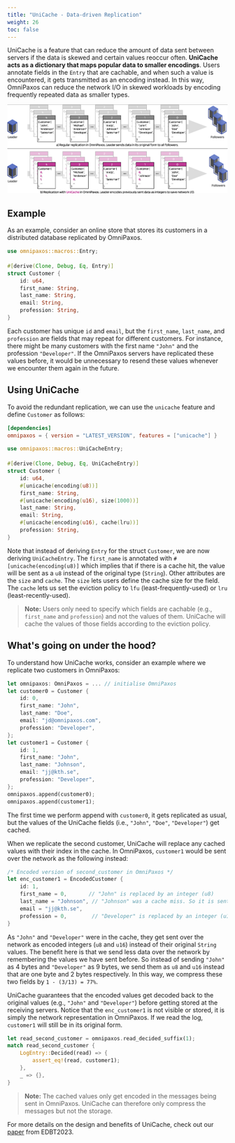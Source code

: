 ```yaml
---
title: "UniCache - Data-driven Replication"
weight: 26
toc: false
---
```

UniCache is a feature that can reduce the amount of data sent between servers if the data is skewed and certain values reoccur often. **UniCache acts as a dictionary that maps popular data to smaller encodings**. Users annotate fields in the `Entry` that are cachable, and when such a value is encountered, it gets transmitted as an encoding instead. In this way, OmniPaxos can reduce the network I/O in skewed workloads by encoding frequently repeated data as smaller types.

![unicache](https://raw.githubusercontent.com/TimXLHan/omnipaxos-website-assets/main/assets/images/unicache-example.png)

## Example
As an example, consider an online store that stores its customers in a distributed database replicated by OmniPaxos. 
```rust
use omnipaxos::macros::Entry;

#[derive(Clone, Debug, Eq, Entry)]
struct Customer {
    id: u64,
    first_name: String,
    last_name: String,
    email: String,
    profession: String,
}
```
Each customer has unique `id` and `email`, but the `first_name`, `last_name`, and `profession` are fields that may repeat for different customers. For instance, there might be many customers with the first name `"John"` and the profession `"Developer"`. If the OmniPaxos servers have replicated these values before, it would be unnecessary to resend these values whenever we encounter them again in the future.

##  Using UniCache
To avoid the redundant replication, we can use the `unicache` feature and define `Customer` as follows:
```toml
[dependencies]
omnipaxos = { version = "LATEST_VERSION", features = ["unicache"] }
```

```rust
use omnipaxos::macros::UniCacheEntry;

#[derive(Clone, Debug, Eq, UniCacheEntry)]
struct Customer {
    id: u64,
    #[unicache(encoding(u8))]
    first_name: String,
    #[unicache(encoding(u16), size(1000))]
    last_name: String,
    email: String,
    #[unicache(encoding(u16), cache(lru))]
    profession: String,
}
``` 
Note that instead of deriving `Entry` for the struct `Customer`, we are now deriving `UniCacheEntry`. The `first_name` is annotated with
`#[unicache(encoding(u8)]` which implies that if there is a cache hit, the value will be sent as a `u8` instead of the original type (`String`). Other attributes are the `size` and `cache`. The `size` lets users define the cache size for the field. The `cache` lets us set the eviction policy to `lfu` (least-frequently-used) or `lru` (least-recently-used).

> **Note:** Users only need to specify which fields are cachable (e.g., `first_name` and `profession`) and not the values of them. UniCache will cache the values of those fields according to the eviction policy.

## What's going on under the hood?
To understand how UniCache works, consider an example where we replicate two customers in OmniPaxos:
```rust
let omnipaxos: OmniPaxos = ... // initialise OmniPaxos
let customer0 = Customer {
    id: 0,
    first_name: "John",
    last_name: "Doe",
    email: "jd@omnipaxos.com",
    profession: "Developer",
};
let customer1 = Customer {
    id: 1,
    first_name: "John",
    last_name: "Johnson",
    email: "jj@kth.se",
    profession: "Developer",
};
omnipaxos.append(customer0);
omnipaxos.append(customer1);
```
The first time we perform append with `customer0`, it gets replicated as usual, but the values of the UniCache fields (i.e., `"John"`, `"Doe"`, `"Developer"`) get cached.

When we replicate the second customer, UniCache will replace any cached values with their index in the cache. In OmniPaxos, `customer1` would be sent over the network as the following instead:
```rust
/* Encoded version of second_customer in OmniPaxos */
let enc_customer1 = EncodedCustomer {
    id: 1,
    first_name = 0,       // "John" is replaced by an integer (u8)
    last_name = "Johnson", // "Johnson" was a cache miss. So it is sent in its original form.
    email = "jj@kth.se",
    profession = 0,        // "Developer" is replaced by an integer (u16)
}
```
As `"John"` and `"Developer"` were in the cache, they get sent over the network as encoded integers (`u8` and `u16`) instead of their original `String` values. The benefit here is that we send less data over the network by remembering the values we have sent before. So instead of sending `"John"` as 4 bytes and `"Developer"` as 9 bytes, we send them as `u8` and `u16` instead that are one byte and 2 bytes respectively. In this way, we compress these two fields by `1 - (3/13) = 77%`.

UniCache guarantees that the encoded values get decoded back to the original values (e.g., `"John"` and `"Developer"`) before getting stored at the receiving servers. Notice that the `enc_customer1` is not visible or stored, it is simply the network representation in OmniPaxos. If we read the log, `customer1` will still be in its original form.
```rust
let read_second_customer = omnipaxos.read_decided_suffix(1);
match read_second_customer {
    LogEntry::Decided(read) => {
        assert_eq!(read, customer1);
    },
    _ => {},
}
```
> **Note:** The cached values only get encoded in the messages being sent in OmniPaxos. UniCache can therefore only compress the messages but not the storage.
 
For more details on the design and benefits of UniCache, check out our [paper](https://openproceedings.org/2023/conf/edbt/3-paper-117.pdf) from EDBT2023.